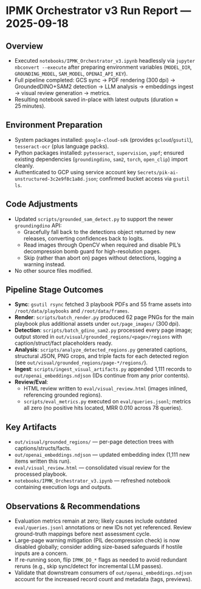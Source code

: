 # IPMK Orchestrator v3 Run Report — 2025-09-18

## Overview
- Executed `notebooks/IPMK_Orchestrator_v3.ipynb` headlessly via `jupyter nbconvert --execute` after preparing environment variables (`MODEL_DIR`, `GROUNDING_MODEL`, `SAM_MODEL`, `OPENAI_API_KEY`).
- Full pipeline completed: GCS sync → PDF rendering (300 dpi) → GroundedDINO+SAM2 detection → LLM analysis → embeddings ingest → visual review generation → metrics.
- Resulting notebook saved in-place with latest outputs (duration ≈ 25 minutes).

## Environment Preparation
- System packages installed: `google-cloud-sdk` (provides `gcloud`/`gsutil`), `tesseract-ocr` (plus language packs).
- Python packages installed: `pytesseract`, `supervision`, `yapf`; ensured existing dependencies (`groundingdino`, `sam2`, `torch`, `open_clip`) import cleanly.
- Authenticated to GCP using service account key `Secrets/pik-ai-unstructured-3c2e9f8c1a8d.json`; confirmed bucket access via `gsutil ls`.

## Code Adjustments
- Updated `scripts/grounded_sam_detect.py` to support the newer `groundingdino` API:
  - Gracefully fall back to the detections object returned by new releases, converting confidences back to logits.
  - Read images through OpenCV when required and disable PIL’s decompression bomb guard for high-resolution pages.
  - Skip (rather than abort on) pages without detections, logging a warning instead.
- No other source files modified.

## Pipeline Stage Outcomes
- **Sync**: `gsutil rsync` fetched 3 playbook PDFs and 55 frame assets into `/root/data/playbooks` and `/root/data/frames`.
- **Render**: `scripts/batch_render.py` produced 62 page PNGs for the main playbook plus additional assets under `out/page_images/` (300 dpi).
- **Detection**: `scripts/batch_gdino_sam2.py` processed every page image; output stored in `out/visual/grounded_regions/<page>/regions` with caption/struct/fact placeholders ready.
- **Analysis**: `scripts/analyze_detected_regions.py` generated captions, structural JSON, PNG crops, and triple facts for each detected region (see `out/visual/grounded_regions/page-*/regions/`).
- **Ingest**: `scripts/ingest_visual_artifacts.py` appended 1,111 records to `out/openai_embeddings.ndjson` (IDs continue from any prior contents).
- **Review/Eval**: 
  - HTML review written to `eval/visual_review.html` (images inlined, referencing grounded regions).
  - `scripts/eval_metrics.py` executed on `eval/queries.jsonl`; metrics all zero (no positive hits located, MRR 0.010 across 78 queries).

## Key Artifacts
- `out/visual/grounded_regions/` — per-page detection trees with captions/structs/facts.
- `out/openai_embeddings.ndjson` — updated embedding index (1,111 new items written this run).
- `eval/visual_review.html` — consolidated visual review for the processed playbook.
- `notebooks/IPMK_Orchestrator_v3.ipynb` — refreshed notebook containing execution logs and outputs.

## Observations & Recommendations
- Evaluation metrics remain at zero; likely causes include outdated `eval/queries.jsonl` annotations or new IDs not yet referenced. Review ground-truth mappings before next assessment cycle.
- Large-page warning mitigation (PIL decompression check) is now disabled globally; consider adding size-based safeguards if hostile inputs are a concern.
- If re-running soon, flip `IPMK_DO_*` flags as needed to avoid redundant reruns (e.g., skip sync/detect for incremental LLM passes).
- Validate that downstream consumers of `out/openai_embeddings.ndjson` account for the increased record count and metadata (tags, previews).
